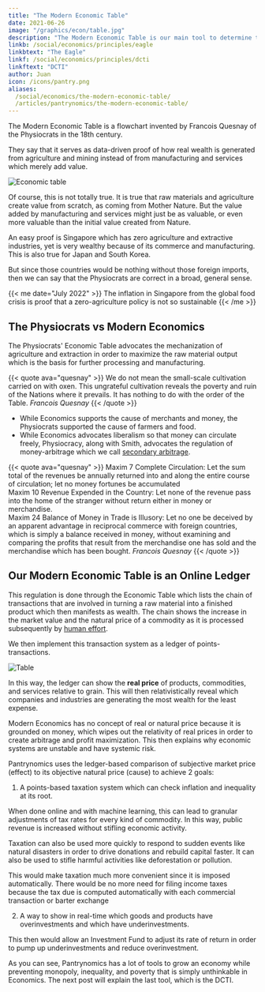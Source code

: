 ```yaml
---
title: "The Modern Economic Table"
date: 2021-06-26
image: "/graphics/econ/table.jpg"
description: "The Modern Economic Table is our main tool to determine the real price of things"
linkb: /social/economics/principles/eagle
linkbtext: "The Eagle"
linkf: /social/economics/principles/dcti
linkftext: "DCTI"
author: Juan
icon: /icons/pantry.png
aliases:
  /social/economics/the-modern-economic-table/
  /articles/pantrynomics/the-modern-economic-table/
---
```



The Modern Economic Table is a flowchart invented by Francois Quesnay of the Physiocrats in the 18th century. 

They say that it serves as data-driven proof of how real wealth is generated from agriculture and mining <!-- or the productions of the earth --> instead of from manufacturing and services which merely add value.

![Economic table](https://ik.imagekit.io/sora/charts/economictable_wNstQSmMc.jpg)

Of course, this is not totally true. It is true that raw materials and agriculture create value from scratch, as coming from Mother Nature. But the value added by manufacturing and services might just be as valuable, or even more valuable than the initial value created from Nature. 

An easy proof is Singapore which has zero agriculture and extractive industries, yet is very wealthy because of its commerce and manufacturing. This is also true for Japan and South Korea. 

But since those countries would be nothing without those foreign imports, then we can say that the Physiocrats <!-- arEconomic Table is --> are correct in a broad, general sense.
<!--  with the big picture. -->

{{< me date="July 2022" >}}
The inflation in Singapore from the global food crisis is proof that a zero-agriculture policy is not so sustainable
{{< /me >}}


## The Physiocrats vs Modern Economics

The Physiocrats' Economic Table advocates the mechanization of agriculture and extraction in order to maximize the raw material output which is the basis for further processing and manufacturing.

{{< quote ava="quesnay" >}}
We do not mean the small-scale cultivation carried on with oxen. This ungrateful cultivation reveals the poverty and ruin of the Nations where it prevails. It has nothing to do with the order of the Table.
<cite>Francois Quesnay</cite>
{{< /quote >}}


- While Economics supports the cause of merchants and money, the Physiocrats supported the cause of farmers and food. 
- While Economics advocates liberalism so that money can circulate freely, Physiocracy, along with Smith, advocates the regulation of money-arbitrage which we call [secondary arbitrage](/pantrynomics/four-laws-of-value).

<!-- By using, the social cycles of Socrates, we can classify the modern economists as part of the oligarch class, and the Physiocrats as the democrat class. Adam Smith would be the aristocratic class of philosophers, while Communism would be the tyranny class which started out as the democrat class.
 -->

{{< quote ava="quesnay" >}}
Maxim 7 Complete Circulation: Let the sum total of the revenues be annually returned into and along the entire course of circulation; let no money fortunes be accumulated
<br>
Maxim 10 Revenue Expended in the Country: Let none of the revenue pass into the home of the stranger without return either in money or merchandise.
<br>
Maxim 24 Balance of Money in Trade is Illusory: Let no one be deceived by an apparent advantage in reciprocal commerce with foreign countries, which is simply a balance received in money, without examining and comparing the profits that result from the merchandise one has sold and the merchandise which has been bought.
<cite>Francois Quesnay</cite>
{{< /quote >}}


## Our Modern Economic Table is an Online Ledger

<!-- Leads to Real Prices and Fair (Non-commercial) Taxation -->

This regulation is done through the Economic Table which lists the chain of transactions that are involved in turning a raw material into a finished product which then manifests as wealth. The chain shows the increase in the market value and the natural price of a commodity as it is processed subsequently by [human effort](/social/economics/principles/effort-theory-of-value). 

We then implement this transaction system as a ledger of points-transactions.

![Table](/graphics/econ/table.jpg)


In this way, the ledger can show the **real price** of products, commodities, and services relative to grain. This will then relativistically reveal which companies and industries are generating the most wealth for the least expense. 

Modern Economics has no concept of real or natural price because it is grounded on money, which wipes out the relativity of real prices in order to create arbitrage and profit maximization. This then explains why economic systems are unstable and have systemic risk.

Pantrynomics uses the ledger-based comparison of subjective market price (effect) to its objective natural price (cause) to achieve 2 goals:

1. A points-based taxation system which can check inflation and inequality at its root. 

When done online and with machine learning, this can lead to granular adjustments of tax rates for every kind of commodity. In this way, public revenue is increased without stifling economic activity. 

Taxation can also be used more quickly to respond to sudden events like natural disasters in order to drive donations and rebuild capital faster. It can also be used to stifle harmful activities like deforestation or pollution. 

This would make taxation much more convenient since it is imposed automatically. There would be no more need for filing income taxes because the tax due is computed automatically with each commercial transaction or barter exchange


2. A way to show in real-time which goods and products have overinvestments and which have underinvestments. 

This then would allow an Investment <!-- Clearing --> Fund to adjust its rate of return in order to pump up underinvestments and reduce overinvestment.


As you can see, Pantrynomics has a lot of tools to grow an economy while preventing monopoly, inequality, and poverty that is simply unthinkable in Economics. The next post will explain the last tool, which is the DCTI.
